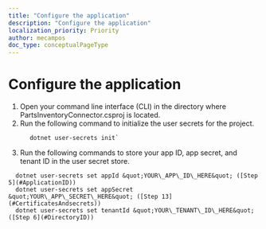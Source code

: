 ```yaml
---
title: "Configure the application"
description: "Configure the application"
localization_priority: Priority
author: mecampos
doc_type: conceptualPageType
---
```


# Configure the application

1. Open your command line interface (CLI) in the directory where PartsInventoryConnector.csproj is located.
2. Run the following command to initialize the user secrets for the project.

```dotnetcli
      dotnet user-secrets init`
```

3. Run the following commands to store your app ID, app secret, and tenant ID in the user secret store.
  
```dotnetcli
  dotnet user-secrets set appId &quot;YOUR\_APP\_ID\_HERE&quot; ([Step 5](#ApplicationID))
  dotnet user-secrets set appSecret &quot;YOUR\_APP\_SECRET\_HERE&quot; ([Step 13](#CertificatesAndsecrets))
  dotnet user-secrets set tenantId &quot;YOUR\_TENANT\_ID\_HERE&quot; ([Step 6](#DirectoryID))
```
